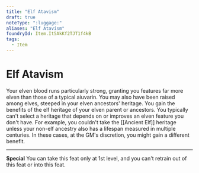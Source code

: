 ```yaml
---
title: "Elf Atavism"
draft: true
noteType: ":luggage:"
aliases: "Elf Atavism"
foundryId: Item.It5AkKf2TJT1f4kB
tags:
  - Item
---
```


# Elf Atavism

Your elven blood runs particularly strong, granting you features far more elven than those of a typical aiuvarin. You may also have been raised among elves, steeped in your elven ancestors' heritage. You gain the benefits of the elf heritage of your elven parent or ancestors. You typically can't select a heritage that depends on or improves an elven feature you don't have. For example, you couldn't take the [[Ancient Elf]] heritage unless your non-elf ancestry also has a lifespan measured in multiple centuries. In these cases, at the GM's discretion, you might gain a different benefit.

* * *

**Special** You can take this feat only at 1st level, and you can't retrain out of this feat or into this feat.
